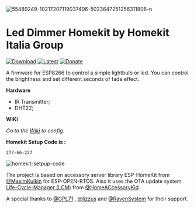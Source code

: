 <a><img src="https://i.ibb.co/Gs5KP1H/55489249-10217207119037496-5023647251256311808-n.jpg" alt="55489249-10217207119037496-5023647251256311808-n" border="0"></a>

# Led Dimmer Homekit by Homekit Italia Group

[![Download](https://img.shields.io/github/downloads/curla92/LED-Dimmer-Homekit/total?color=red
)](https://github.com/curla92/LED-Dimmer-Homekit/releases) [![Latest](https://img.shields.io/github/v/tag/curla92/LED-Dimmer-Homekit?color=green&label=Latest%20Release
)](https://github.com/curla92/LED-Dimmer-Homekit/releases) [![Donate](https://img.shields.io/badge/Donate-PayPal-blue)](https://www.paypal.com/cgi-bin/webscr?cmd=_s-xclick&hosted_button_id=WKPEBA4PLFKXU&source=url) 

A firmware for ESP8266 to control a simple lightbulb or led. 
You can control the brightness and set different seconds of fade effect.

**Hardware**

- IR Transmitter;
- DHT22;

**WiKi**

*Go to the [Wiki](https://github.com/curla92/LED-Dimmer-Homekit/wiki/EVE-CONFIG) to config.*

**Homekit Setup Code is :**
```
277-66-227
```

<a><img src="https://i.ibb.co/kKHKXWW/qrcode.png" alt="homekit-setpup-code" border="0"></a>

The project is based on accessory server library ESP-HomeKit from [@MaximKulkin](https://github.com/MaximKulkin) for ESP-OPEN-RTOS.
Also it uses the OTA update system [Life-Cycle-Manager (LCM)](https://github.com/HomeACcessoryKid/life-cycle-manager) from [@HomeACcessoryKid](https://github.com/HomeACcessoryKid).

A special thanks to [@GPL71](https://github.com/GPL71) , [@lizzus](https://github.com/lizzus) and [@RavenSystem](https://github.com/RavenSystem) for their support.
